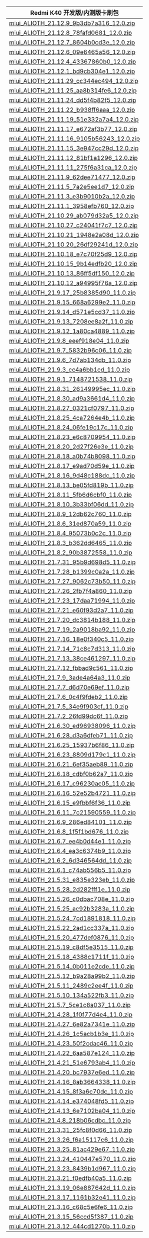 | Redmi K40  开发版/内测版卡刷包    |
| ---- |
| [miui_ALIOTH_21.12.9_9b3db7a316_12.0.zip](https://hugeota.d.miui.com/21.12.9/miui_ALIOTH_21.12.9_9b3db7a316_12.0.zip)    |
| [miui_ALIOTH_21.12.8_78fafd0681_12.0.zip](https://hugeota.d.miui.com/21.12.8/miui_ALIOTH_21.12.8_78fafd0681_12.0.zip)    |
| [miui_ALIOTH_21.12.7_8604b0cd3e_12.0.zip](https://hugeota.d.miui.com/21.12.7/miui_ALIOTH_21.12.7_8604b0cd3e_12.0.zip)    |
| [miui_ALIOTH_21.12.6_09e6465a56_12.0.zip](https://hugeota.d.miui.com/21.12.6/miui_ALIOTH_21.12.6_09e6465a56_12.0.zip)    |
| [miui_ALIOTH_21.12.4_43367860b0_12.0.zip](https://hugeota.d.miui.com/21.12.4/miui_ALIOTH_21.12.4_43367860b0_12.0.zip)    |
| [miui_ALIOTH_21.12.1_bd9cb304e1_12.0.zip](https://hugeota.d.miui.com/21.12.1/miui_ALIOTH_21.12.1_bd9cb304e1_12.0.zip)    |
| [miui_ALIOTH_21.11.29_cc344ec494_12.0.zip](https://hugeota.d.miui.com/21.11.29/miui_ALIOTH_21.11.29_cc344ec494_12.0.zip)    |
| [miui_ALIOTH_21.11.25_aa8b314fe6_12.0.zip](https://hugeota.d.miui.com/21.11.25/miui_ALIOTH_21.11.25_aa8b314fe6_12.0.zip)    |
| [miui_ALIOTH_21.11.24_dd5f4b82f5_12.0.zip](https://hugeota.d.miui.com/21.11.24/miui_ALIOTH_21.11.24_dd5f4b82f5_12.0.zip)    |
| [miui_ALIOTH_21.11.22_b938ff6aaa_12.0.zip](https://hugeota.d.miui.com/21.11.22/miui_ALIOTH_21.11.22_b938ff6aaa_12.0.zip)    |
| [miui_ALIOTH_21.11.19_51e332a7a4_12.0.zip](https://hugeota.d.miui.com/21.11.19/miui_ALIOTH_21.11.19_51e332a7a4_12.0.zip)    |
| [miui_ALIOTH_21.11.17_e672af3b77_12.0.zip](https://hugeota.d.miui.com/21.11.17/miui_ALIOTH_21.11.17_e672af3b77_12.0.zip)    |
| [miui_ALIOTH_21.11.16_9105b56243_12.0.zip](https://hugeota.d.miui.com/21.11.16/miui_ALIOTH_21.11.16_9105b56243_12.0.zip)    |
| [miui_ALIOTH_21.11.15_3e947cc29d_12.0.zip](https://hugeota.d.miui.com/21.11.15/miui_ALIOTH_21.11.15_3e947cc29d_12.0.zip)    |
| [miui_ALIOTH_21.11.12_81bf1a1296_12.0.zip](https://hugeota.d.miui.com/21.11.12/miui_ALIOTH_21.11.12_81bf1a1296_12.0.zip)    |
| [miui_ALIOTH_21.11.11_275f6a31ca_12.0.zip](https://hugeota.d.miui.com/21.11.11/miui_ALIOTH_21.11.11_275f6a31ca_12.0.zip)    |
| [miui_ALIOTH_21.11.9_62dee71477_12.0.zip](https://hugeota.d.miui.com/21.11.9/miui_ALIOTH_21.11.9_62dee71477_12.0.zip)    |
| [miui_ALIOTH_21.11.5_7a2e5ee1d7_12.0.zip](https://hugeota.d.miui.com/21.11.5/miui_ALIOTH_21.11.5_7a2e5ee1d7_12.0.zip)    |
| [miui_ALIOTH_21.11.3_e3b9010b2a_12.0.zip](https://hugeota.d.miui.com/21.11.3/miui_ALIOTH_21.11.3_e3b9010b2a_12.0.zip)    |
| [miui_ALIOTH_21.11.1_3958efb760_12.0.zip](https://hugeota.d.miui.com/21.11.1/miui_ALIOTH_21.11.1_3958efb760_12.0.zip)    |
| [miui_ALIOTH_21.10.29_ab079d32a5_12.0.zip](https://hugeota.d.miui.com/21.10.29/miui_ALIOTH_21.10.29_ab079d32a5_12.0.zip)    |
| [miui_ALIOTH_21.10.27_c24041f7c7_12.0.zip](https://hugeota.d.miui.com/21.10.27/miui_ALIOTH_21.10.27_c24041f7c7_12.0.zip)    |
| [miui_ALIOTH_21.10.21_1948e2a08d_12.0.zip](https://hugeota.d.miui.com/21.10.21/miui_ALIOTH_21.10.21_1948e2a08d_12.0.zip)    |
| [miui_ALIOTH_21.10.20_26df29241d_12.0.zip](https://hugeota.d.miui.com/21.10.20/miui_ALIOTH_21.10.20_26df29241d_12.0.zip)    |
| [miui_ALIOTH_21.10.18_e7c70f25d9_12.0.zip](https://hugeota.d.miui.com/21.10.18/miui_ALIOTH_21.10.18_e7c70f25d9_12.0.zip)    |
| [miui_ALIOTH_21.10.15_9b14edfb20_12.0.zip](https://hugeota.d.miui.com/21.10.15/miui_ALIOTH_21.10.15_9b14edfb20_12.0.zip)    |
| [miui_ALIOTH_21.10.13_86ff5df150_12.0.zip](https://hugeota.d.miui.com/21.10.13/miui_ALIOTH_21.10.13_86ff5df150_12.0.zip)    |
| [miui_ALIOTH_21.10.12_a94995f76a_12.0.zip](https://hugeota.d.miui.com/21.10.12/miui_ALIOTH_21.10.12_a94995f76a_12.0.zip)    |
| [miui_ALIOTH_21.9.17_25b8385d90_11.0.zip](https://hugeota.d.miui.com/21.9.17/miui_ALIOTH_21.9.17_25b8385d90_11.0.zip)    |
| [miui_ALIOTH_21.9.15_668a6299e2_11.0.zip](https://hugeota.d.miui.com/21.9.15/miui_ALIOTH_21.9.15_668a6299e2_11.0.zip)    |
| [miui_ALIOTH_21.9.14_d571e5cd37_11.0.zip](https://hugeota.d.miui.com/21.9.14/miui_ALIOTH_21.9.14_d571e5cd37_11.0.zip)    |
| [miui_ALIOTH_21.9.13_7208ee8a2f_11.0.zip](https://hugeota.d.miui.com/21.9.13/miui_ALIOTH_21.9.13_7208ee8a2f_11.0.zip)    |
| [miui_ALIOTH_21.9.12_1a80ca4889_11.0.zip](https://hugeota.d.miui.com/21.9.12/miui_ALIOTH_21.9.12_1a80ca4889_11.0.zip)    |
| [miui_ALIOTH_21.9.8_eeef918e04_11.0.zip](https://hugeota.d.miui.com/21.9.8/miui_ALIOTH_21.9.8_eeef918e04_11.0.zip)    |
| [miui_ALIOTH_21.9.7_5832b96c06_11.0.zip](https://hugeota.d.miui.com/21.9.7/miui_ALIOTH_21.9.7_5832b96c06_11.0.zip)    |
| [miui_ALIOTH_21.9.6_7d7ab134db_11.0.zip](https://hugeota.d.miui.com/21.9.6/miui_ALIOTH_21.9.6_7d7ab134db_11.0.zip)    |
| [miui_ALIOTH_21.9.3_cc4a6bb1cd_11.0.zip](https://hugeota.d.miui.com/21.9.3/miui_ALIOTH_21.9.3_cc4a6bb1cd_11.0.zip)    |
| [miui_ALIOTH_21.9.1_7148721538_11.0.zip](https://hugeota.d.miui.com/21.9.1/miui_ALIOTH_21.9.1_7148721538_11.0.zip)    |
| [miui_ALIOTH_21.8.31_26149995ec_11.0.zip](https://hugeota.d.miui.com/21.8.31/miui_ALIOTH_21.8.31_26149995ec_11.0.zip)    |
| [miui_ALIOTH_21.8.30_ad9a3661d4_11.0.zip](https://hugeota.d.miui.com/21.8.30/miui_ALIOTH_21.8.30_ad9a3661d4_11.0.zip)    |
| [miui_ALIOTH_21.8.27_0321cf0797_11.0.zip](https://hugeota.d.miui.com/21.8.27/miui_ALIOTH_21.8.27_0321cf0797_11.0.zip)    |
| [miui_ALIOTH_21.8.25_4ca7264e4b_11.0.zip](https://hugeota.d.miui.com/21.8.25/miui_ALIOTH_21.8.25_4ca7264e4b_11.0.zip)    |
| [miui_ALIOTH_21.8.24_06fe19c17c_11.0.zip](https://hugeota.d.miui.com/21.8.24/miui_ALIOTH_21.8.24_06fe19c17c_11.0.zip)    |
| [miui_ALIOTH_21.8.23_e6c8709954_11.0.zip](https://hugeota.d.miui.com/21.8.23/miui_ALIOTH_21.8.23_e6c8709954_11.0.zip)    |
| [miui_ALIOTH_21.8.20_2d27f26e3e_11.0.zip](https://hugeota.d.miui.com/21.8.20/miui_ALIOTH_21.8.20_2d27f26e3e_11.0.zip)    |
| [miui_ALIOTH_21.8.18_a0b74b8098_11.0.zip](https://hugeota.d.miui.com/21.8.18/miui_ALIOTH_21.8.18_a0b74b8098_11.0.zip)    |
| [miui_ALIOTH_21.8.17_e9ad70d59e_11.0.zip](https://hugeota.d.miui.com/21.8.17/miui_ALIOTH_21.8.17_e9ad70d59e_11.0.zip)    |
| [miui_ALIOTH_21.8.16_9d48c188dc_11.0.zip](https://hugeota.d.miui.com/21.8.16/miui_ALIOTH_21.8.16_9d48c188dc_11.0.zip)    |
| [miui_ALIOTH_21.8.13_be05fd819b_11.0.zip](https://hugeota.d.miui.com/21.8.13/miui_ALIOTH_21.8.13_be05fd819b_11.0.zip)    |
| [miui_ALIOTH_21.8.11_5fb6d6cbf0_11.0.zip](https://hugeota.d.miui.com/21.8.11/miui_ALIOTH_21.8.11_5fb6d6cbf0_11.0.zip)    |
| [miui_ALIOTH_21.8.10_3b33bf06dd_11.0.zip](https://hugeota.d.miui.com/21.8.10/miui_ALIOTH_21.8.10_3b33bf06dd_11.0.zip)    |
| [miui_ALIOTH_21.8.9_12db62c760_11.0.zip](https://hugeota.d.miui.com/21.8.9/miui_ALIOTH_21.8.9_12db62c760_11.0.zip)    |
| [miui_ALIOTH_21.8.6_31ed870a59_11.0.zip](https://hugeota.d.miui.com/21.8.6/miui_ALIOTH_21.8.6_31ed870a59_11.0.zip)    |
| [miui_ALIOTH_21.8.4_95073b0c2c_11.0.zip](https://hugeota.d.miui.com/21.8.4/miui_ALIOTH_21.8.4_95073b0c2c_11.0.zip)    |
| [miui_ALIOTH_21.8.3_b362dd6465_11.0.zip](https://hugeota.d.miui.com/21.8.3/miui_ALIOTH_21.8.3_b362dd6465_11.0.zip)    |
| [miui_ALIOTH_21.8.2_90b3872558_11.0.zip](https://hugeota.d.miui.com/21.8.2/miui_ALIOTH_21.8.2_90b3872558_11.0.zip)    |
| [miui_ALIOTH_21.7.31_95b9d698d5_11.0.zip](https://hugeota.d.miui.com/21.7.31/miui_ALIOTH_21.7.31_95b9d698d5_11.0.zip)    |
| [miui_ALIOTH_21.7.28_b1399c0a2a_11.0.zip](https://hugeota.d.miui.com/21.7.28/miui_ALIOTH_21.7.28_b1399c0a2a_11.0.zip)    |
| [miui_ALIOTH_21.7.27_9062c73b50_11.0.zip](https://hugeota.d.miui.com/21.7.27/miui_ALIOTH_21.7.27_9062c73b50_11.0.zip)    |
| [miui_ALIOTH_21.7.26_2fb7f4a860_11.0.zip](https://hugeota.d.miui.com/21.7.26/miui_ALIOTH_21.7.26_2fb7f4a860_11.0.zip)    |
| [miui_ALIOTH_21.7.23_17daa71994_11.0.zip](https://hugeota.d.miui.com/21.7.23/miui_ALIOTH_21.7.23_17daa71994_11.0.zip)    |
| [miui_ALIOTH_21.7.21_e60f93d2a7_11.0.zip](https://hugeota.d.miui.com/21.7.21/miui_ALIOTH_21.7.21_e60f93d2a7_11.0.zip)    |
| [miui_ALIOTH_21.7.20_dc3814b188_11.0.zip](https://hugeota.d.miui.com/21.7.20/miui_ALIOTH_21.7.20_dc3814b188_11.0.zip)    |
| [miui_ALIOTH_21.7.19_2a9018ba92_11.0.zip](https://hugeota.d.miui.com/21.7.19/miui_ALIOTH_21.7.19_2a9018ba92_11.0.zip)    |
| [miui_ALIOTH_21.7.16_18e0f340c5_11.0.zip](https://hugeota.d.miui.com/21.7.16/miui_ALIOTH_21.7.16_18e0f340c5_11.0.zip)    |
| [miui_ALIOTH_21.7.14_71c8c7d313_11.0.zip](https://hugeota.d.miui.com/21.7.14/miui_ALIOTH_21.7.14_71c8c7d313_11.0.zip)    |
| [miui_ALIOTH_21.7.13_38ce461297_11.0.zip](https://hugeota.d.miui.com/21.7.13/miui_ALIOTH_21.7.13_38ce461297_11.0.zip)    |
| [miui_ALIOTH_21.7.12_fbbad9c561_11.0.zip](https://hugeota.d.miui.com/21.7.12/miui_ALIOTH_21.7.12_fbbad9c561_11.0.zip)    |
| [miui_ALIOTH_21.7.9_3ade4a64a3_11.0.zip](https://hugeota.d.miui.com/21.7.9/miui_ALIOTH_21.7.9_3ade4a64a3_11.0.zip)    |
| [miui_ALIOTH_21.7.7_d6d70e69ef_11.0.zip](https://hugeota.d.miui.com/21.7.7/miui_ALIOTH_21.7.7_d6d70e69ef_11.0.zip)    |
| [miui_ALIOTH_21.7.6_0c4f9fdeb2_11.0.zip](https://hugeota.d.miui.com/21.7.6/miui_ALIOTH_21.7.6_0c4f9fdeb2_11.0.zip)    |
| [miui_ALIOTH_21.7.5_34e9f903cf_11.0.zip](https://hugeota.d.miui.com/21.7.5/miui_ALIOTH_21.7.5_34e9f903cf_11.0.zip)    |
| [miui_ALIOTH_21.7.2_26fd99dc6f_11.0.zip](https://hugeota.d.miui.com/21.7.2/miui_ALIOTH_21.7.2_26fd99dc6f_11.0.zip)    |
| [miui_ALIOTH_21.6.30_ed96938096_11.0.zip](https://hugeota.d.miui.com/21.6.30/miui_ALIOTH_21.6.30_ed96938096_11.0.zip)    |
| [miui_ALIOTH_21.6.28_d3a6dfeb71_11.0.zip](https://hugeota.d.miui.com/21.6.28/miui_ALIOTH_21.6.28_d3a6dfeb71_11.0.zip)    |
| [miui_ALIOTH_21.6.25_15937b6f86_11.0.zip](https://hugeota.d.miui.com/21.6.25/miui_ALIOTH_21.6.25_15937b6f86_11.0.zip)    |
| [miui_ALIOTH_21.6.23_8809d179c1_11.0.zip](https://hugeota.d.miui.com/21.6.23/miui_ALIOTH_21.6.23_8809d179c1_11.0.zip)    |
| [miui_ALIOTH_21.6.21_6ef35aeb89_11.0.zip](https://hugeota.d.miui.com/21.6.21/miui_ALIOTH_21.6.21_6ef35aeb89_11.0.zip)    |
| [miui_ALIOTH_21.6.18_cdbf0b62a7_11.0.zip](https://hugeota.d.miui.com/21.6.18/miui_ALIOTH_21.6.18_cdbf0b62a7_11.0.zip)    |
| [miui_ALIOTH_21.6.17_c96230ac05_11.0.zip](https://hugeota.d.miui.com/21.6.17/miui_ALIOTH_21.6.17_c96230ac05_11.0.zip)    |
| [miui_ALIOTH_21.6.16_52e52b4721_11.0.zip](https://hugeota.d.miui.com/21.6.16/miui_ALIOTH_21.6.16_52e52b4721_11.0.zip)    |
| [miui_ALIOTH_21.6.15_e9fbbf6f36_11.0.zip](https://hugeota.d.miui.com/21.6.15/miui_ALIOTH_21.6.15_e9fbbf6f36_11.0.zip)    |
| [miui_ALIOTH_21.6.11_7c21590559_11.0.zip](https://hugeota.d.miui.com/21.6.11/miui_ALIOTH_21.6.11_7c21590559_11.0.zip)    |
| [miui_ALIOTH_21.6.9_286ed84101_11.0.zip](https://hugeota.d.miui.com/21.6.9/miui_ALIOTH_21.6.9_286ed84101_11.0.zip)    |
| [miui_ALIOTH_21.6.8_1f5f1bd676_11.0.zip](https://hugeota.d.miui.com/21.6.8/miui_ALIOTH_21.6.8_1f5f1bd676_11.0.zip)    |
| [miui_ALIOTH_21.6.7_ee4b0d44e1_11.0.zip](https://hugeota.d.miui.com/21.6.7/miui_ALIOTH_21.6.7_ee4b0d44e1_11.0.zip)    |
| [miui_ALIOTH_21.6.4_ea3c6374b9_11.0.zip](https://hugeota.d.miui.com/21.6.4/miui_ALIOTH_21.6.4_ea3c6374b9_11.0.zip)    |
| [miui_ALIOTH_21.6.2_6d346564dd_11.0.zip](https://hugeota.d.miui.com/21.6.2/miui_ALIOTH_21.6.2_6d346564dd_11.0.zip)    |
| [miui_ALIOTH_21.6.1_c74ab556b5_11.0.zip](https://hugeota.d.miui.com/21.6.1/miui_ALIOTH_21.6.1_c74ab556b5_11.0.zip)    |
| [miui_ALIOTH_21.5.31_e835e323eb_11.0.zip](https://hugeota.d.miui.com/21.5.31/miui_ALIOTH_21.5.31_e835e323eb_11.0.zip)    |
| [miui_ALIOTH_21.5.28_2d282fff1e_11.0.zip](https://hugeota.d.miui.com/21.5.28/miui_ALIOTH_21.5.28_2d282fff1e_11.0.zip)    |
| [miui_ALIOTH_21.5.26_c0dbac708e_11.0.zip](https://hugeota.d.miui.com/21.5.26/miui_ALIOTH_21.5.26_c0dbac708e_11.0.zip)    |
| [miui_ALIOTH_21.5.25_ac92b3283a_11.0.zip](https://hugeota.d.miui.com/21.5.25/miui_ALIOTH_21.5.25_ac92b3283a_11.0.zip)    |
| [miui_ALIOTH_21.5.24_7cd1891818_11.0.zip](https://hugeota.d.miui.com/21.5.24/miui_ALIOTH_21.5.24_7cd1891818_11.0.zip)    |
| [miui_ALIOTH_21.5.22_2ad1cc337a_11.0.zip](https://hugeota.d.miui.com/21.5.22/miui_ALIOTH_21.5.22_2ad1cc337a_11.0.zip)    |
| [miui_ALIOTH_21.5.20_477def0876_11.0.zip](https://hugeota.d.miui.com/21.5.20/miui_ALIOTH_21.5.20_477def0876_11.0.zip)    |
| [miui_ALIOTH_21.5.19_c8df5e3515_11.0.zip](https://hugeota.d.miui.com/21.5.19/miui_ALIOTH_21.5.19_c8df5e3515_11.0.zip)    |
| [miui_ALIOTH_21.5.18_4388c1711f_11.0.zip](https://hugeota.d.miui.com/21.5.18/miui_ALIOTH_21.5.18_4388c1711f_11.0.zip)    |
| [miui_ALIOTH_21.5.14_0b011e2cde_11.0.zip](https://hugeota.d.miui.com/21.5.14/miui_ALIOTH_21.5.14_0b011e2cde_11.0.zip)    |
| [miui_ALIOTH_21.5.12_b9a28a99b2_11.0.zip](https://hugeota.d.miui.com/21.5.12/miui_ALIOTH_21.5.12_b9a28a99b2_11.0.zip)    |
| [miui_ALIOTH_21.5.11_2489c2ee4f_11.0.zip](https://hugeota.d.miui.com/21.5.11/miui_ALIOTH_21.5.11_2489c2ee4f_11.0.zip)    |
| [miui_ALIOTH_21.5.10_134a522fb3_11.0.zip](https://hugeota.d.miui.com/21.5.10/miui_ALIOTH_21.5.10_134a522fb3_11.0.zip)    |
| [miui_ALIOTH_21.5.7_5ce1c8a037_11.0.zip](https://hugeota.d.miui.com/21.5.7/miui_ALIOTH_21.5.7_5ce1c8a037_11.0.zip)    |
| [miui_ALIOTH_21.4.28_1f0f77d4e4_11.0.zip](https://hugeota.d.miui.com/21.4.28/miui_ALIOTH_21.4.28_1f0f77d4e4_11.0.zip)    |
| [miui_ALIOTH_21.4.27_6e82a7341e_11.0.zip](https://hugeota.d.miui.com/21.4.27/miui_ALIOTH_21.4.27_6e82a7341e_11.0.zip)    |
| [miui_ALIOTH_21.4.26_1c5acb1b3e_11.0.zip](https://hugeota.d.miui.com/21.4.26/miui_ALIOTH_21.4.26_1c5acb1b3e_11.0.zip)    |
| [miui_ALIOTH_21.4.23_50f2cdac46_11.0.zip](https://hugeota.d.miui.com/21.4.23/miui_ALIOTH_21.4.23_50f2cdac46_11.0.zip)    |
| [miui_ALIOTH_21.4.22_6aa587e124_11.0.zip](https://hugeota.d.miui.com/21.4.22/miui_ALIOTH_21.4.22_6aa587e124_11.0.zip)    |
| [miui_ALIOTH_21.4.21_51e6793ab4_11.0.zip](https://hugeota.d.miui.com/21.4.21/miui_ALIOTH_21.4.21_51e6793ab4_11.0.zip)    |
| [miui_ALIOTH_21.4.20_bc7937e6ed_11.0.zip](https://hugeota.d.miui.com/21.4.20/miui_ALIOTH_21.4.20_bc7937e6ed_11.0.zip)    |
| [miui_ALIOTH_21.4.16_8ab3664338_11.0.zip](https://hugeota.d.miui.com/21.4.16/miui_ALIOTH_21.4.16_8ab3664338_11.0.zip)    |
| [miui_ALIOTH_21.4.15_8f3a6c70dc_11.0.zip](https://hugeota.d.miui.com/21.4.15/miui_ALIOTH_21.4.15_8f3a6c70dc_11.0.zip)    |
| [miui_ALIOTH_21.4.14_e374048fd5_11.0.zip](https://hugeota.d.miui.com/21.4.14/miui_ALIOTH_21.4.14_e374048fd5_11.0.zip)    |
| [miui_ALIOTH_21.4.13_6e7102ba04_11.0.zip](https://hugeota.d.miui.com/21.4.13/miui_ALIOTH_21.4.13_6e7102ba04_11.0.zip)    |
| [miui_ALIOTH_21.4.8_218b06cdbc_11.0.zip](https://hugeota.d.miui.com/21.4.8/miui_ALIOTH_21.4.8_218b06cdbc_11.0.zip)    |
| [miui_ALIOTH_21.3.31_25fc8f0d66_11.0.zip](https://hugeota.d.miui.com/21.3.31/miui_ALIOTH_21.3.31_25fc8f0d66_11.0.zip)    |
| [miui_ALIOTH_21.3.26_f6a15117c6_11.0.zip](https://hugeota.d.miui.com/21.3.26/miui_ALIOTH_21.3.26_f6a15117c6_11.0.zip)    |
| [miui_ALIOTH_21.3.25_81ac429e67_11.0.zip](https://hugeota.d.miui.com/21.3.25/miui_ALIOTH_21.3.25_81ac429e67_11.0.zip)    |
| [miui_ALIOTH_21.3.24_410447e570_11.0.zip](https://hugeota.d.miui.com/21.3.24/miui_ALIOTH_21.3.24_410447e570_11.0.zip)    |
| [miui_ALIOTH_21.3.23_8439b1d967_11.0.zip](https://hugeota.d.miui.com/21.3.23/miui_ALIOTH_21.3.23_8439b1d967_11.0.zip)    |
| [miui_ALIOTH_21.3.21_f0edfb40a5_11.0.zip](https://hugeota.d.miui.com/21.3.21/miui_ALIOTH_21.3.21_f0edfb40a5_11.0.zip)    |
| [miui_ALIOTH_21.3.19_06e887642d_11.0.zip](https://hugeota.d.miui.com/21.3.19/miui_ALIOTH_21.3.19_06e887642d_11.0.zip)    |
| [miui_ALIOTH_21.3.17_1161b32e41_11.0.zip](https://hugeota.d.miui.com/21.3.17/miui_ALIOTH_21.3.17_1161b32e41_11.0.zip)    |
| [miui_ALIOTH_21.3.16_c68c5e6fe6_11.0.zip](https://hugeota.d.miui.com/21.3.16/miui_ALIOTH_21.3.16_c68c5e6fe6_11.0.zip)    |
| [miui_ALIOTH_21.3.15_56ccd5f387_11.0.zip](https://hugeota.d.miui.com/21.3.15/miui_ALIOTH_21.3.15_56ccd5f387_11.0.zip)    |
| [miui_ALIOTH_21.3.12_444cd1270b_11.0.zip](https://hugeota.d.miui.com/21.3.12/miui_ALIOTH_21.3.12_444cd1270b_11.0.zip)    |
